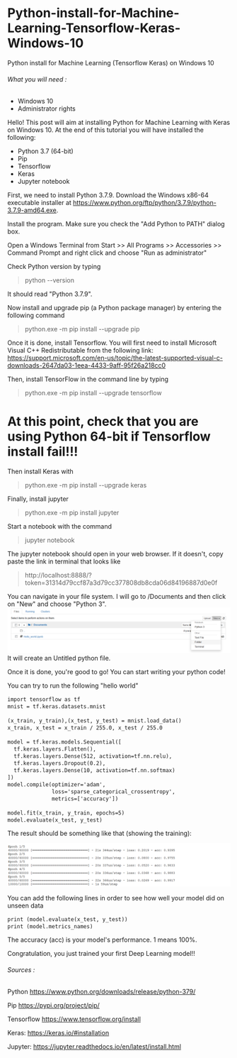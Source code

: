 # Python-install-for-Machine-Learning-Tensorflow-Keras-Windows-10
Python install for Machine Learning (Tensorflow Keras) on Windows 10

###### What you will need :

- Windows 10
- Administrator rights

Hello! This post will aim at installing Python for Machine Learning with Keras on Windows 10.
At the end of this tutorial you will have installed the following:
- Python 3.7 (64-bit)
- Pip
- Tensorflow
- Keras
- Jupyter notebook

First, we need to install Python 3.7.9.
Download the Windows x86-64 executable installer at https://www.python.org/ftp/python/3.7.9/python-3.7.9-amd64.exe.

Install the program. Make sure you check the "Add Python to PATH" dialog box.

Open a Windows Terminal from Start >> All Programs >> Accessories >> Command Prompt and right click and choose "Run as administrator"

Check Python version by typing 
>python --version

It should read "Python 3.7.9".

Now install and upgrade pip (a Python package manager) by entering the following command
>python.exe -m pip install --upgrade pip

Once it is done, install Tensorflow. You will first need to install Microsoft Visual C++ Redistributable from the following link:
https://support.microsoft.com/en-us/topic/the-latest-supported-visual-c-downloads-2647da03-1eea-4433-9aff-95f26a218cc0

Then, install TensorFlow in the command line by typing
>python.exe -m pip install --upgrade tensorflow

# At this point, check that you are using Python 64-bit if Tensorflow install fail!!!

Then install Keras with
>python.exe -m pip install --upgrade keras

Finally, install jupyter
>python.exe -m pip install jupyter

Start a notebook with the command
>jupyter notebook

The jupyter notebook should open in your web browser. If it doesn't, copy paste the link in terminal that looks like
>http://localhost:8888/?token=31314d79ccf87a3d79cc377808db8cda06d84196887d0e0f

You can navigate in your file system. I will go to /Documents and then click on "New" and choose "Python 3".
![alt text](https://github.com/pleboulanger/Python-install-for-Machine-Learning-Tensorflow-Keras-Windows-7/blob/master/New_Python3.PNG)
It will create an Untitled python file.

Once it is done, you're good to go!
You can start writing your python code!

You can try to run the following "hello world"
```
import tensorflow as tf
mnist = tf.keras.datasets.mnist

(x_train, y_train),(x_test, y_test) = mnist.load_data()
x_train, x_test = x_train / 255.0, x_test / 255.0

model = tf.keras.models.Sequential([
  tf.keras.layers.Flatten(),
  tf.keras.layers.Dense(512, activation=tf.nn.relu),
  tf.keras.layers.Dropout(0.2),
  tf.keras.layers.Dense(10, activation=tf.nn.softmax)
])
model.compile(optimizer='adam',
              loss='sparse_categorical_crossentropy',
              metrics=['accuracy'])

model.fit(x_train, y_train, epochs=5)
model.evaluate(x_test, y_test)
```

The result should be something like that (showing the training):

![alt text](https://github.com/pleboulanger/Python-install-for-Machine-Learning-Tensorflow-Keras-Windows-7/blob/master/Mnist.PNG)

You can add the following lines in order to see how well your model did on unseen data 
```
print (model.evaluate(x_test, y_test))
print (model.metrics_names)
```

The accuracy (acc) is your model's performance. 1 means 100%.

Congratulation, you just trained your first Deep Learning model!!

###### Sources :

Python
https://www.python.org/downloads/release/python-379/

Pip
https://pypi.org/project/pip/

Tensorflow
https://www.tensorflow.org/install

Keras:
https://keras.io/#installation

Jupyter:
https://jupyter.readthedocs.io/en/latest/install.html

